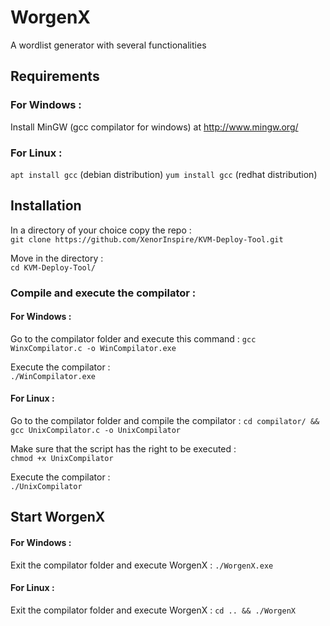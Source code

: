 # WorgenX

A wordlist generator with several functionalities

## Requirements

### For Windows :
Install MinGW (gcc compilator for windows) at http://www.mingw.org/

### For Linux :
`apt install gcc` (debian distribution)
`yum install gcc` (redhat distribution)


## Installation

In a directory of your choice copy the repo :  
`git clone https://github.com/XenorInspire/KVM-Deploy-Tool.git`  

Move in the directory :  
`cd KVM-Deploy-Tool/`

### Compile and execute the compilator :

#### For Windows :

Go to the compilator folder and execute this command :
`gcc WinxCompilator.c -o WinCompilator.exe`

Execute the compilator :  
`./WinCompilator.exe`

#### For Linux :

Go to the compilator folder and compile the compilator :
`cd compilator/ && gcc UnixCompilator.c -o UnixCompilator`

Make sure that the script has the right to be executed :  
`chmod +x UnixCompilator`

Execute the compilator :  
`./UnixCompilator`


## Start WorgenX

#### For Windows :

Exit the compilator folder and execute WorgenX :
`./WorgenX.exe`

#### For Linux :

Exit the compilator folder and execute WorgenX :
`cd .. && ./WorgenX`